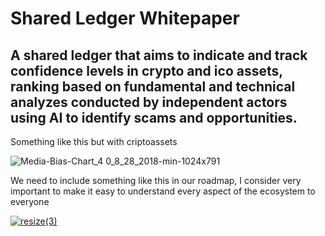 # Shared Ledger Whitepaper

## A shared ledger that aims to indicate and track confidence levels in crypto and ico assets, ranking based on fundamental and technical analyzes conducted by independent actors using AI to identify scams and opportunities.

Something like this but with criptoassets

![Media-Bias-Chart_4 0_8_28_2018-min-1024x791](https://user-images.githubusercontent.com/12854504/88617015-3ea7b100-d05b-11ea-8b9e-581ee94ef7ac.jpg)


We need to include something like this in our roadmap, I consider very important to make it easy to understand every aspect of the ecosystem to everyone

[![resize(3)](https://user-images.githubusercontent.com/12854504/88967840-f6171000-d273-11ea-819b-0bd69acc05db.gif)](https://txstreet.com/v/btc-eth)


